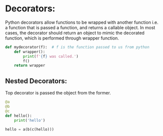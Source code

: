 # Decorators:
Python decorators allow functions to be wrapped with another function i.e. a function that is passed a function, and returns a callable object.
In most cases, the decorator should return an object to mimic the decorated function, which is performed through wrapper function.
```python
def mydecorator(f):  # f is the function passed to us from python
    def wrapper():
        print(f'{f} was called.')
        f()
    return wrapper
```
## Nested Decorators:
Top decorator is passed the object from the former.
```python
@a
@b
@c
def hello():
    print('hello')
    
hello = a(b(c(hello)))
```
